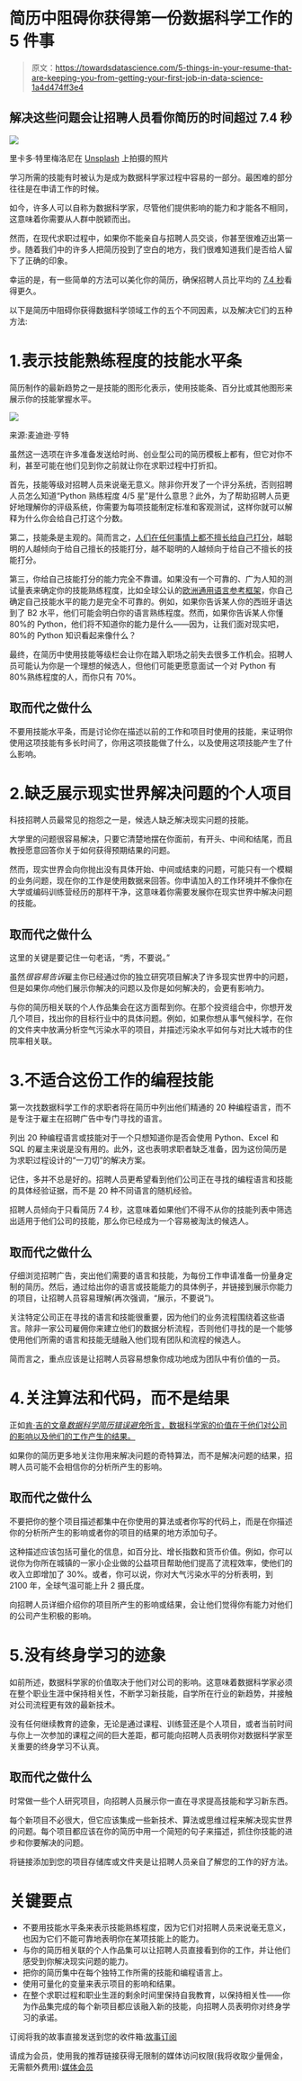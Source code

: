 # 简历中阻碍你获得第一份数据科学工作的 5 件事

> 原文：<https://towardsdatascience.com/5-things-in-your-resume-that-are-keeping-you-from-getting-your-first-job-in-data-science-1a4d474ff3e4>

## 解决这些问题会让招聘人员看你简历的时间超过 7.4 秒

![](img/85427c129c20d4ce10f95900a4446671.png)

里卡多·特里梅洛尼在 [Unsplash](https://unsplash.com?utm_source=medium&utm_medium=referral) 上拍摄的照片

学习所需的技能有时被认为是成为数据科学家过程中容易的一部分。最困难的部分往往是在申请工作的时候。

如今，许多人可以自称为数据科学家，尽管他们提供影响的能力和才能各不相同，这意味着你需要从人群中脱颖而出。

然而，在现代求职过程中，如果你不能亲自与招聘人员交谈，你甚至很难迈出第一步。随着我们中的许多人把简历投到了空白的地方，我们很难知道我们是否给人留下了正确的印象。

幸运的是，有一些简单的方法可以美化你的简历，确保招聘人员比平均的 [7.4 秒](https://www.hrdive.com/news/eye-tracking-study-shows-recruiters-look-at-resumes-for-7-seconds/541582/#:~:text=In%20its%202018%20Eye%2DTracking,an%20average%20of%207.4%20seconds.)看得更久。

以下是简历中阻碍你获得数据科学领域工作的五个不同因素，以及解决它们的五种方法:

# 1.表示技能熟练程度的技能水平条

简历制作的最新趋势之一是技能的图形化表示，使用技能条、百分比或其他图形来展示你的技能掌握水平。

![](img/87b4ea698a89a8d4db3ed68e87dd5676.png)

来源:麦迪逊·亨特

虽然这一选项在许多准备发送给时尚、创业型公司的简历模板上都有，但它对你不利，甚至可能在他们见到你之前就让你在求职过程中打折扣。

首先，技能等级对招聘人员来说毫无意义。除非你开发了一个评分系统，否则招聘人员怎么知道“Python 熟练程度 4/5 星”是什么意思？此外，为了帮助招聘人员更好地理解你的评级系统，你需要为每项技能制定标准和客观测试，这样你就可以解释为什么你会给自己打这个分数。

第二，技能条是主观的。简而言之，[人们在任何事情上都不擅长给自己打分](https://dev.to/tim012432/do-not-put-skill-bars-on-your-resume-lh6)，越聪明的人越倾向于给自己擅长的技能打分，越不聪明的人越倾向于给自己不擅长的技能打分。

第三，你给自己技能打分的能力完全不靠谱。如果没有一个可靠的、广为人知的测试量表来确定你的技能熟练程度，比如全球公认的[欧洲通用语言参考框架](https://en.wikipedia.org/wiki/Common_European_Framework_of_Reference_for_Languages)，你自己确定自己技能水平的能力是完全不可靠的。例如，如果你告诉某人你的西班牙语达到了 B2 水平，他们可能会明白你的语言熟练程度。然而，如果你告诉某人你懂 80%的 Python，他们将不知道你的能力是什么——因为，让我们面对现实吧，80%的 Python 知识看起来像什么？

最终，在简历中使用技能等级栏会让你在踏入职场之前失去很多工作机会。招聘人员可能认为你是一个理想的候选人，但他们可能更愿意面试一个对 Python 有 80%熟练程度的人，而你只有 70%。

## 取而代之做什么

不要用技能水平条，而是讨论你在描述以前的工作和项目时使用的技能，来证明你使用这项技能有多长时间了，你用这项技能做了什么，以及使用这项技能产生了什么影响。

# 2.缺乏展示现实世界解决问题的个人项目

科技招聘人员最常见的抱怨之一是，候选人缺乏解决现实问题的技能。

大学里的问题很容易解决，只要它清楚地摆在你面前，有开头、中间和结尾，而且教授愿意回答你关于如何获得预期结果的问题。

然而，现实世界会向你抛出没有具体开始、中间或结束的问题，可能只有一个模糊的业务问题，现在你的工作是使用数据来回答。你申请加入的工作环境并不像你在大学或编码训练营经历的那样干净，这意味着你需要发展你在现实世界中解决问题的技能。

## 取而代之做什么

这里的关键是要记住一句老话，“秀，不要说。”

虽然*很容易告诉*雇主你已经通过你的独立研究项目解决了许多现实世界中的问题，但是如果你*向*他们展示你解决的问题以及你是如何解决的，会更有影响力。

与你的简历相关联的个人作品集会在这方面帮到你。在那个投资组合中，你想开发几个项目，找出你的目标行业中的具体问题。例如，如果你想从事气候科学，在你的文件夹中放满分析空气污染水平的项目，并描述污染水平如何与对比大城市的住院率相关联。

# 3.不适合这份工作的编程技能

第一次找数据科学工作的求职者将在简历中列出他们精通的 20 种编程语言，而不是专注于雇主在招聘广告中专门寻找的语言。

列出 20 种编程语言或技能对于一个只想知道你是否会使用 Python、Excel 和 SQL 的雇主来说是没有用的。此外，这也表明求职者缺乏准备，因为这份简历是为求职过程设计的“一刀切”的解决方案。

记住，多并不总是好的。招聘人员更希望看到他们公司正在寻找的编程语言和技能的具体经验证据，而不是 20 种不同语言的随机经验。

招聘人员倾向于只看简历 7.4 秒，这意味着如果他们不得不从你的技能列表中筛选出适用于他们公司的技能，那么你已经成为一个容易被淘汰的候选人。

## 取而代之做什么

仔细浏览招聘广告，突出他们需要的语言和技能，为每份工作申请准备一份量身定制的简历。然后，通过给出你的语言或技能能力的具体例子，并链接到展示你能力的项目，让招聘人员容易理解(再次强调，“展示，不要说”)。

关注特定公司正在寻找的语言和技能很重要，因为他们的业务流程围绕着这些语言。除非一家公司雇佣你来建立他们的数据分析流程，否则他们寻找的是一个能够使用他们所需的语言和技能无缝融入他们现有团队和流程的候选人。

简而言之，重点应该是让招聘人员容易想象你成功地成为团队中有价值的一员。

# 4.关注算法和代码，而不是结果

正如[肯·吉的文章*数据科学简历错误避免*所言，数据科学家的价值在于他们对公司的影响以及他们的工作产生的结果。](/data-science-resume-mistakes-to-avoid-2867460659ac)

如果你的简历更多地关注你用来解决问题的奇特算法，而不是解决问题的结果，招聘人员可能不会相信你的分析所产生的影响。

## 取而代之做什么

不要把你的整个项目描述都集中在你使用的算法或者你写的代码上，而是在你描述你的分析所产生的影响或者你的项目的结果的地方添加句子。

这种描述应该包括可量化的信息，如百分比、增长指数和货币价值。例如，你可以说你为你所在城镇的一家小企业做的公益项目帮助他们提高了流程效率，使他们的收入立即增加了 30%。或者，你可以说，你对大气污染水平的分析表明，到 2100 年，全球气温可能上升 2 摄氏度。

向招聘人员详细介绍你的项目所产生的影响或结果，会让他们觉得你有能力对他们的公司产生积极的影响。

# 5.没有终身学习的迹象

如前所述，数据科学家的价值取决于他们对公司的影响。这意味着数据科学家必须在整个职业生涯中保持相关性，不断学习新技能，自学所在行业的新趋势，并接触对公司流程更有效的最新技术。

没有任何继续教育的迹象，无论是通过课程、训练营还是个人项目，或者当前时间与你上一次参加的课程之间的巨大差距，都可能向招聘人员表明你对数据科学家至关重要的终身学习不认真。

## 取而代之做什么

时常做一些个人研究项目，向招聘人员展示你一直在寻求提高技能和学习新东西。

每个新项目不必很大，但它应该集成一些新技术、算法或思维过程来解决现实世界的问题。每个项目都应该在你的简历中用一个简短的句子来描述，抓住你技能的进步和你要解决的问题。

将链接添加到您的项目存储库或文件夹是让招聘人员亲自了解您的工作的好方法。

# 关键要点

*   不要用技能水平条来表示技能熟练程度，因为它们对招聘人员来说毫无意义，也因为它们不能可靠地表明你在某项技能上的能力。
*   与你的简历相关联的个人作品集可以让招聘人员直接看到你的工作，并让他们感受到你解决现实问题的能力。
*   把你的简历集中在每个独特工作所需的技能和编程语言上。
*   使用可量化的变量来表示项目的影响和结果。
*   在整个求职过程和职业生涯的剩余时间里保持自我教育，以保持相关性——你为作品集完成的每个新项目都应该融入新的技能，向招聘人员表明你对终身学习的承诺。

订阅将我的故事直接发送到您的收件箱:[故事订阅](https://madison13.medium.com/subscribe)

请成为会员，使用我的推荐链接获得无限制的媒体访问权限(我将收取少量佣金，无需额外费用):[媒体会员](https://madison13.medium.com/membership)